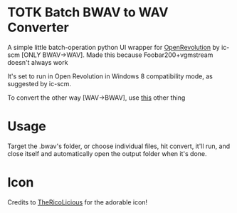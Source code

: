 # TOTK Batch BWAV to WAV Converter

A simple little batch-operation python UI wrapper for [OpenRevolution](https://github.com/ic-scm/openrevolution/) by ic-scm [ONLY BWAV->WAV]. Made this because Foobar200+vgmstream doesn't always work

It's set to run in Open Revolution in Windows 8 compatibility mode, as suggested by ic-scm.

To convert the other way [WAV->BWAV], use [this](https://github.com/Definitely-Not-Lye/FullAutoWAV-to-BWAV) other thing

# Usage

Target the .bwav's folder, or choose individual files, hit convert, it'll run, and close itself and automatically open the output folder when it's done.

# Icon

Credits to [TheRicoLicious](https://github.com/TheRicoLicious) for the adorable icon!
